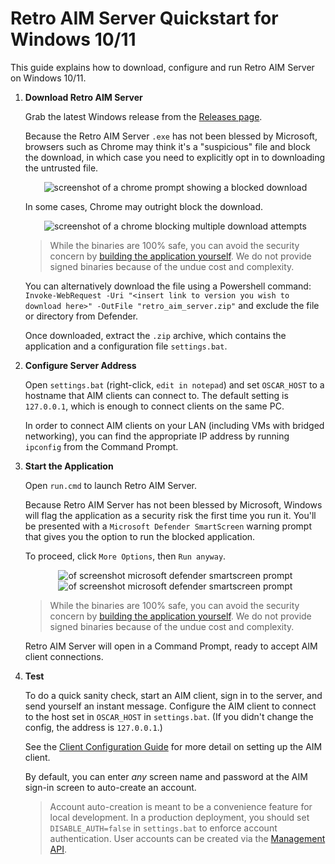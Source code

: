 # Retro AIM Server Quickstart for Windows 10/11

This guide explains how to download, configure and run Retro AIM Server on Windows 10/11.

1. **Download Retro AIM Server**

   Grab the latest Windows release from the [Releases page](https://github.com/mk6i/retro-aim-server/releases).

   Because the Retro AIM Server `.exe` has not been blessed by Microsoft, browsers such as Chrome may think it's a
   "suspicious" file and block the download, in which case you need to explicitly opt in to downloading the untrusted
   file.

    <p align="center">
      <img alt="screenshot of a chrome prompt showing a blocked download" src="https://github.com/mk6i/retro-aim-server/assets/2894330/6bf2fd79-0a42-48b2-a695-d777259a3603">
    </p>

   In some cases, Chrome may outright block the download. 
   
   <p align="center">
     <img alt="screenshot of a chrome blocking multiple download attempts" src="https://github.com/ukozi/retro-aim-server/assets/3391773/b3a9f5fc-bc5e-4b00-bc73-f71083af816a">
   </p>

   > While the binaries are 100% safe, you can avoid the security concern by [building the application yourself](./BUILD.md).
   We do not provide signed binaries because of the undue cost and complexity.

   You can alternatively download the file using a Powershell command: `Invoke-WebRequest -Uri "<insert link to version you wish to download here>" -OutFile "retro_aim_server.zip"` and exclude the file or directory from Defender.
   
   Once downloaded, extract the `.zip` archive, which contains the application and a configuration file `settings.bat`.

3. **Configure Server Address**

   Open `settings.bat` (right-click, `edit in notepad`) and set `OSCAR_HOST` to a hostname that AIM clients can connect
   to. The default setting is `127.0.0.1`, which is enough to connect clients on the same PC.

   In order to connect AIM clients on your LAN (including VMs with bridged networking), you can find the appropriate IP
   address by running `ipconfig` from the Command Prompt.

4. **Start the Application**

   Open `run.cmd` to launch Retro AIM Server.

   Because Retro AIM Server has not been blessed by Microsoft, Windows will flag the application as a security risk the
   first time you run it. You'll be presented with a `Microsoft Defender SmartScreen` warning prompt that gives you the
   option to run the blocked application.

   To proceed, click `More Options`, then `Run anyway`.

    <p align="center">
      <img alt="of screenshot microsoft defender smartscreen prompt" src="https://github.com/mk6i/retro-aim-server/assets/2894330/9ab0966b-d5dd-4b70-ba16-483e5c458f89">
      <img alt="of screenshot microsoft defender smartscreen prompt" src="https://github.com/mk6i/retro-aim-server/assets/2894330/5d4106c6-0ce6-4d4f-9260-e9bbb777c770">
    </p>

   > While the binaries are 100% safe, you can avoid the security concern by [building the application yourself](./BUILD.md).
   We do not provide signed binaries because of the undue cost and complexity.

   Retro AIM Server will open in a Command Prompt, ready to accept AIM client connections.

5. **Test**

   To do a quick sanity check, start an AIM client, sign in to the server, and send yourself an instant message.
   Configure the AIM client to connect to the host set in `OSCAR_HOST` in `settings.bat`. (If you didn't change the
   config, the address is `127.0.0.1`.)

   See the [Client Configuration Guide](./CLIENT.md) for more detail on setting up the AIM client.

   By default, you can enter *any* screen name and password at the AIM sign-in screen to auto-create an account.

   > Account auto-creation is meant to be a convenience feature for local development. In a production deployment, you
   should set `DISABLE_AUTH=false` in `settings.bat` to enforce account authentication. User accounts can be created via
   the [Management API](../README.md#-management-api).
